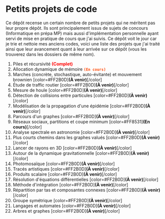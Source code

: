 # Petits projets de code

Ce dépôt recense un certain nombre de petits projets qui ne méritent pas leur propre dépôt. Ils sont principalement issus de sujets de concours (Informatique en prépa MP) mais aussi d'implémentation personnelle ayant servi de mise en pratique de cours que j'ai suivis. Ce dépôt voit le jour car je trie et nettoie mes anciens codes, voici une liste des projets que j'ai traité ainsi que leur avancement quant à leur arrivée sur ce dépôt (vous les trouverez dans les dossiers de même nom).

1. Piles et récursivité <span style="color:red;">**(Complet)**</span>
2. Allocation dynamique de mémoire <code style="color : orangered">**(En cours)**</code>
3. Marches (concrète, stochastique, auto-évitante) et mouvement brownien [color=#FF2B0D]**(À venir)**[/color]
4. Étude de traffic routier [color=#FF2B0D]**(À venir)**[/color]
5. Mesure de houle [color=#FF2B0D]**(À venir)**[/color]
6. Détection de collisions entre particules [color=#FF2B0D]**(À venir)**[/color]
7. Modélisation de la propagation d'une épidémie [color=#FF2B0D]**(À venir)**[/color]
8. Parcours d'un graphes [color=#FF2B0D]**(À venir)**[/color]
9. Réseaux sociaux, partitions et coupe minimum [color=#FF8531]**(En cours)**[/color]
10. Analyse spectrale en astronomie [color=#FF2B0D]**(À venir)**[/color]
11. Plus courts chemins dans les graphes valués [color=#FF2B0D]**(À venir)**[/color]
12. Lancer de rayons en 3D [color=#FF2B0D]**(À venir)**[/color]
13. Autour de la dynamique gravitationnelle [color=#FF2B0D]**(À venir)**[/color]
14. Photomosaïque [color=#FF2B0D]**(À venir)**[/color]
15. Tracés artistiques [color=#FF2B0D]**(À venir)**[/color]
16. Produits scalaire [color=#FF2B0D]**(À venir)**[/color]
17. Résolution d'équations différentielles [color=#FF2B0D]**(À venir)**[/color]
18. Méthode d'intégration [color=#FF2B0D]**(À venir)**[/color]
19. Répartition par tas et composantes connexes [color=#FF2B0D]**(À venir)**[/color]
20. Groupe symétrique [color=#FF2B0D]**(À venir)**[/color]
21. Langages et automates [color=#FF2B0D]**(À venir)**[/color]
22. Arbres et graphes [color=#FF2B0D]**(À venir)**[/color]